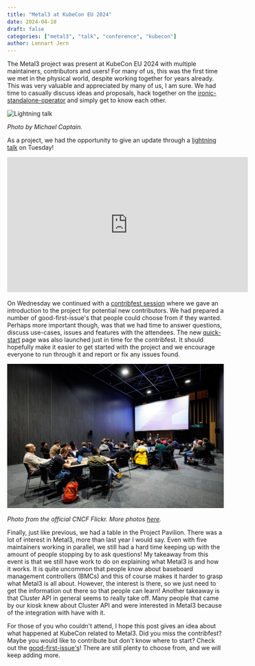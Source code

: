 ```yaml
---
title: "Metal3 at KubeCon EU 2024"
date: 2024-04-10
draft: false
categories: ["metal3", "talk", "conference", "kubecon"]
author: Lennart Jern
---
```


The Metal3 project was present at KubeCon EU 2024 with multiple maintainers,
contributors and users! For many of us, this was the first time we met in the
physical world, despite working together for years already. This was very
valuable and appreciated by many of us, I am sure. We had time to casually
discuss ideas and proposals, hack together on the
[ironic-standalone-operator](https://github.com/metal3-io/ironic-standalone-operator)
and simply get to know each other.

![Lightning
talk](/assets/2024-04-10-Metal3_at_KubeCon_EU_2024/lightningtalk.jpg)

*Photo by Michael Captain.*

As a project, we had the opportunity to give an update through a [lightning
talk](https://www.youtube.com/watch?v=6QsOQsQZQS8) on Tuesday!

<!-- markdownlint-disable no-inline-html -->
<iframe width="560" height="315" src="https://www.youtube.com/embed/6QsOQsQZQS8?si=bH5w9svPxM1NE8Le" title="YouTube video player" frameborder="0" allow="accelerometer; autoplay; clipboard-write; encrypted-media; gyroscope; picture-in-picture; web-share" referrerpolicy="strict-origin-when-cross-origin" allowfullscreen></iframe>
<!-- markdownlint-enable no-inline-html -->

On Wednesday we continued with a [contribfest session](https://sched.co/1YheY)
where we gave an introduction to the project for potential new contributors. We
had prepared a number of good-first-issue's that people could choose from if
they wanted. Perhaps more important though, was that we had time to answer
questions, discuss use-cases, issues and features with the attendees. The new
[quick-start](https://book.metal3.io/quick-start) page was also launched just in
time for the contribfest. It should hopefully make it easier to get started with
the project and we encourage everyone to run through it and report or fix any
issues found.

![Contribfest](/assets/2024-04-10-Metal3_at_KubeCon_EU_2024/contribfest.jpg)

*Photo from the official CNCF Flickr. More photos
[here](https://www.flickr.com/photos/143247548@N03/53609847541/in/album-72177720315561784/).*

Finally, just like previous, we had a table in the Project Pavilion. There was a
lot of interest in Metal3, more than last year I would say. Even with five
maintainers working in parallel, we still had a hard time keeping up with the
amount of people stopping by to ask questions! My takeaway from this event is
that we still have work to do on explaining what Metal3 is and how it works. It
is quite uncommon that people know about baseboard management controllers (BMCs)
and this of course makes it harder to grasp what Metal3 is all about. However,
the interest is there, so we just need to get the information out there so that
people can learn! Another takeaway is that Cluster API in general seems to
really take off. Many people that came by our kiosk knew about Cluster API and
were interested in Metal3 because of the integration with have with it.

For those of you who couldn't attend, I hope this post gives an idea about what
happened at KubeCon related to Metal3. Did you miss the contribfest? Maybe you
would like to contribute but don't know where to start? Check out the
[good-first-issue's](https://github.com/issues?page=1&q=archived%3Afalse+user%3Ametal3-io+label%3A%22good+first+issue%22+is%3Aissue+sort%3Acreated-asc+is%3Aopen)!
There are still plenty to choose from, and we will keep adding more.
